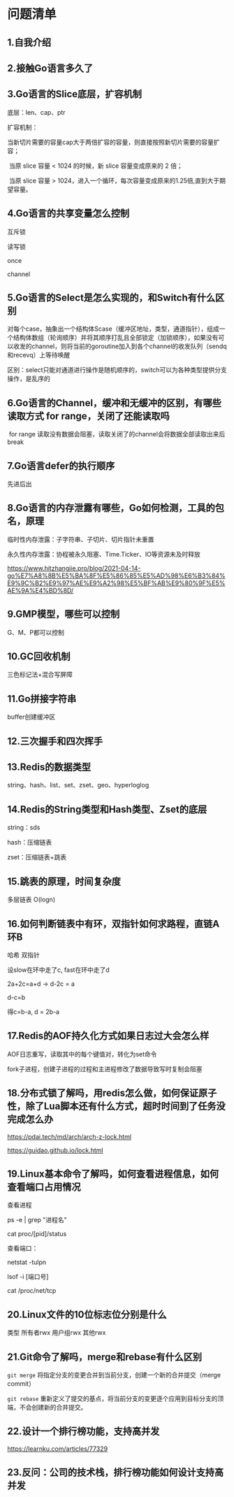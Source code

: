 # 问题清单

## 1.自我介绍

## 2.接触Go语言多久了

## 3.Go语言的Slice底层，扩容机制

底层：len、cap、ptr

扩容机制：

​	当新切片需要的容量cap大于两倍扩容的容量，则直接按照新切片需要的容量扩容；

​	当原 slice 容量 < 1024 的时候，新 slice 容量变成原来的 2 倍；

​	当原 slice 容量 > 1024，进入一个循环，每次容量变成原来的1.25倍,直到大于期望容量。

## 4.Go语言的共享变量怎么控制

互斥锁

读写锁

once

channel

## 5.Go语言的Select是怎么实现的，和Switch有什么区别

对每个case，抽象出一个结构体Scase（缓冲区地址，类型，通道指针），组成一个结构体数组（轮询顺序）并将其顺序打乱且全部锁定（加锁顺序），如果没有可以收发的channel，则将当前的goroutine加入到各个channel的收发队列（sendq和recevq）上等待唤醒

区别：select只能对通道进行操作是随机顺序的，switch可以为各种类型提供分支操作，是乱序的

## 6.Go语言的Channel，缓冲和无缓冲的区别，有哪些读取方式 for range，关闭了还能读取吗

​	for range 读取没有数据会阻塞，读取关闭了的channel会将数据全部读取出来后break

## 7.Go语言defer的执行顺序

先进后出

## 8.Go语言的内存泄露有哪些，Go如何检测，工具的包名，原理

临时性内存泄露：子字符串、子切片、切片指针未重置

永久性内存泄露：协程被永久阻塞、Time.Ticker、IO等资源未及时释放

https://www.hitzhangjie.pro/blog/2021-04-14-go%E7%A8%8B%E5%BA%8F%E5%86%85%E5%AD%98%E6%B3%84%E9%9C%B2%E9%97%AE%E9%A2%98%E5%BF%AB%E9%80%9F%E5%AE%9A%E4%BD%8D/

## 9.GMP模型，哪些可以控制

G、M、P都可以控制

## 10.GC回收机制

三色标记法+混合写屏障

## 11.Go拼接字符串

buffer创建缓冲区

## 12.三次握手和四次挥手

## 13.Redis的数据类型

string、hash、list、set、zset、geo、hyperloglog

## 14.Redis的String类型和Hash类型、Zset的底层

string：sds

hash：压缩链表

zset：压缩链表+跳表

## 15.跳表的原理，时间复杂度

多层链表 O(logn)

## 16.如何判断链表中有环，双指针如何求路程，直链A环B

哈希  双指针

设slow在环中走了c, fast在环中走了d

2a+2c=a+d  ->  d-2c = a

d-c=b  

得c=b-a, d = 2b-a

## 17.Redis的AOF持久化方式如果日志过大会怎么样

AOF日志重写，读取其中的每个键值对，转化为set命令

fork子进程，创建子进程的过程和主进程修改了数据导致写时复制会阻塞

## 18.分布式锁了解吗，用redis怎么做，如何保证原子性，除了Lua脚本还有什么方式，超时时间到了任务没完成怎么办

https://pdai.tech/md/arch/arch-z-lock.html

https://guidao.github.io/lock.html

## 19.Linux基本命令了解吗，如何查看进程信息，如何查看端口占用情况

查看进程

ps -e | grep "进程名"

cat proc/[pid]/status

查看端口：

netstat -tulpn

lsof -i [端口号]

cat /proc/net/tcp

## 20.Linux文件的10位标志位分别是什么

类型 所有者rwx 用户组rwx 其他rwx

## 21.Git命令了解吗，merge和rebase有什么区别

`git merge` 将指定分支的变更合并到当前分支，创建一个新的合并提交（merge commit）

`git rebase` 重新定义了提交的基点，将当前分支的变更逐个应用到目标分支的顶端，不会创建新的合并提交。

## 22.设计一个排行榜功能，支持高并发

https://learnku.com/articles/77329

## 23.反问：公司的技术栈，排行榜功能如何设计支持高并发